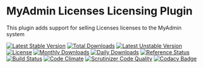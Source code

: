 # MyAdmin Licenses Licensing Plugin

This plugin adds support for selling Licenses licenses to the MyAdmin system

[![Latest Stable Version](https://poser.pugx.org/detain/myadmin-licenses-licensing/version)](https://packagist.org/packages/detain/myadmin-licenses-licensing)
[![Total Downloads](https://poser.pugx.org/detain/myadmin-licenses-licensing/downloads)](https://packagist.org/packages/detain/myadmin-licenses-licensing)
[![Latest Unstable Version](https://poser.pugx.org/detain/myadmin-licenses-licensing/v/unstable)](//packagist.org/packages/detain/myadmin-licenses-licensing)
[![License](https://poser.pugx.org/detain/myadmin-licenses-licensing/license)](https://packagist.org/packages/detain/myadmin-licenses-licensing)
[![Monthly Downloads](https://poser.pugx.org/detain/myadmin-licenses-licensing/d/monthly)](https://packagist.org/packages/detain/myadmin-licenses-licensing)
[![Daily Downloads](https://poser.pugx.org/detain/myadmin-licenses-licensing/d/daily)](https://packagist.org/packages/detain/myadmin-licenses-licensing)
[![Reference Status](https://www.versioneye.com/php/detain:myadmin-licenses-licensing/reference_badge.svg?style=flat)](https://www.versioneye.com/php/detain:myadmin-licenses-licensing/references)
[![Build Status](https://travis-ci.org/detain/myadmin-licenses-licensing.svg?branch=master)](https://travis-ci.org/detain/myadmin-licenses-licensing)
[![Code Climate](https://codeclimate.com/github/detain/myadmin-licenses-licensing/badges/gpa.svg)](https://codeclimate.com/github/detain/myadmin-licenses-licensing)
[![Scrutinizer Code Quality](https://scrutinizer-ci.com/g/detain/myadmin-licenses-licensing/badges/quality-score.png?b=master)](https://scrutinizer-ci.com/g/detain/myadmin-licenses-licensing/?branch=master)
[![Codacy Badge](https://api.codacy.com/project/badge/Grade/dcfdb555bf234afabceb40728959280b)](https://www.codacy.com/app/detain/myadmin-licenses-licensing)
